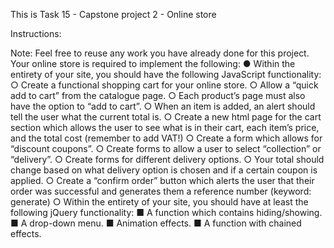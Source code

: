 This is Task 15 - Capstone project 2 - Online store

Instructions:

Note: Feel free to reuse any work you have already done for this project.
Your online store is required to implement the following:
● Within the entirety of your site, you should have the following JavaScript
functionality:
○ Create a functional shopping cart for your online store.
○ Allow a “quick add to cart” from the catalogue page.
○ Each product’s page must also have the option to “add to cart”.
○ When an item is added, an alert should tell the user what the current
total is.
○ Create a new html page for the cart section which allows the user to
see what is in their cart, each item’s price, and the total cost
(remember to add VAT!)
○ Create a form which allows for “discount coupons”.
○ Create forms to allow a user to select “collection” or “delivery”.
○ Create forms for different delivery options.
○ Your total should change based on what delivery option is chosen
and if a certain coupon is applied.
○ Create a “confirm order” button which alerts the user that their order
was successful and generates them a reference number (keyword:
generate)
○ Within the entirety of your site, you should have at least the following
jQuery functionality:
■ A function which contains hiding/showing.
■ A drop-down menu.
■ Animation effects.
■ A function with chained effects.